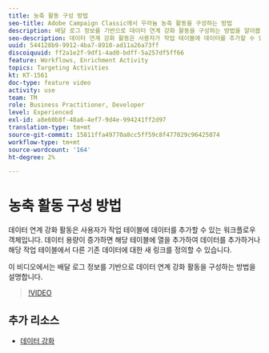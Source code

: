 ```yaml
---
title: 농축 활동 구성 방법
seo-title: Adobe Campaign Classic에서 우라늄 농축 활동을 구성하는 방법
description: 배달 로그 정보를 기반으로 데이터 연계 강화 활동을 구성하는 방법을 알아봅니다.
seo-description: 데이터 연계 강화 활동은 사용자가 작업 테이블에 데이터를 추가할 수 있는 워크플로우 객체입니다. 데이터 용량이 증가하면 해당 테이블에 열을 추가하여 데이터를 추가하거나 해당 작업 테이블에서 다른 기존 데이터에 대한 새 링크를 정의할 수 있습니다.   이 비디오에서는 배달 로그 정보를 기반으로 데이터 연계 강화 활동을 구성하는 방법을 설명합니다.
uuid: 544128b9-9912-4ba7-8910-ad11a26a73ff
discoiquuid: ff2a1e2f-9df1-4ad0-bdff-5a257df5ff66
feature: Workflows, Enrichment Activity
topics: Targeting Activities
kt: KT-1561
doc-type: feature video
activity: use
team: TM
role: Business Practitioner, Developer
level: Experienced
exl-id: a8e60b8f-48a6-4ef7-9d4e-994241ff2d97
translation-type: tm+mt
source-git-commit: 15811ffa49770a8cc5ff59c8f477029c96425074
workflow-type: tm+mt
source-wordcount: '164'
ht-degree: 2%

---
```


# 농축 활동 구성 방법

데이터 연계 강화 활동은 사용자가 작업 테이블에 데이터를 추가할 수 있는 워크플로우 객체입니다. 데이터 용량이 증가하면 해당 테이블에 열을 추가하여 데이터를 추가하거나 해당 작업 테이블에서 다른 기존 데이터에 대한 새 링크를 정의할 수 있습니다.

이 비디오에서는 배달 로그 정보를 기반으로 데이터 연계 강화 활동을 구성하는 방법을 설명합니다.

>[!VIDEO](https://video.tv.adobe.com/v/25193?quality=12)

## 추가 리소스

- [데이터 강화](https://docs.adobe.com/content/help/en/campaign-classic/using/automating-with-workflows/use-cases/enriching-data.html)
